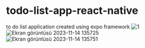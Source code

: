 # todo-list-app-react-native
to do list application created using expo framework
![1](https://github.com/cankaplanxo/todo-list-app-react-native/assets/32384741/81091a63-84cc-40fb-9698-2581bb28a804)
![Ekran görüntüsü 2023-11-14 135725](https://github.com/cankaplanxo/todo-list-app-react-native/assets/32384741/2c5122bb-17a9-4dee-919b-e771f315f917)
![Ekran görüntüsü 2023-11-14 135751](https://github.com/cankaplanxo/todo-list-app-react-native/assets/32384741/c633d11b-784d-443b-b510-c360d2d95c52)
